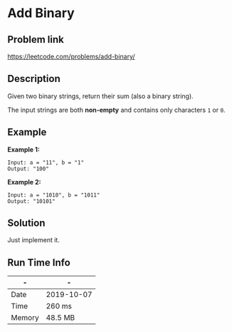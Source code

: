 # Add Binary

## Problem link
https://leetcode.com/problems/add-binary/

## Description
Given two binary strings, return their sum (also a binary string).

The input strings are both **non-empty** and contains only characters `1` or `0`.
## Example

**Example 1:**

```
Input: a = "11", b = "1"
Output: "100"
```

**Example 2:**

```
Input: a = "1010", b = "1011"
Output: "10101"
```



## Solution

Just implement it.

## Run Time Info

\- | \-
------------ | -------------
Date | 2019-10-07
Time | 260 ms
Memory | 48.5 MB	



